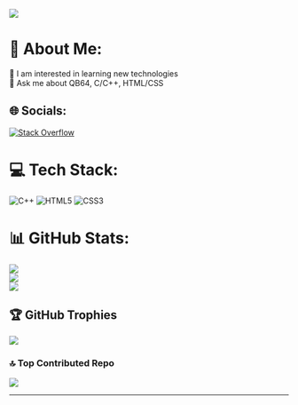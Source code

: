 
[![](https://visitcount.itsvg.in/api?id=Djordje0&icon=3&color=12)](https://visitcount.itsvg.in)

# 💫 About Me:
🌱 I am interested in learning new technologies<br>💬 Ask me about QB64, C/C++, HTML/CSS<br>


## 🌐 Socials:
[![Stack Overflow](https://img.shields.io/badge/-Stackoverflow-FE7A16?logo=stack-overflow&logoColor=white)](https://stackoverflow.com/users/19319050) 

# 💻 Tech Stack:
![C++](https://img.shields.io/badge/c++-%2300599C.svg?style=flat&logo=c%2B%2B&logoColor=white) ![HTML5](https://img.shields.io/badge/html5-%23E34F26.svg?style=flat&logo=html5&logoColor=white) ![CSS3](https://img.shields.io/badge/css3-%231572B6.svg?style=flat&logo=css3&logoColor=white)
# 📊 GitHub Stats:
![](https://github-readme-stats.vercel.app/api?username=Djordje0&theme=gruvbox&hide_border=false&include_all_commits=true&count_private=true)<br/>
![](https://github-readme-streak-stats.herokuapp.com/?user=Djordje0&theme=gruvbox&hide_border=false)<br/>
![](https://github-readme-stats.vercel.app/api/top-langs/?username=Djordje0&theme=gruvbox&hide_border=false&include_all_commits=true&count_private=true&layout=compact)

## 🏆 GitHub Trophies
![](https://github-profile-trophy.vercel.app/?username=Djordje0&theme=gruvbox&no-frame=false&no-bg=true&margin-w=4)

### 🔝 Top Contributed Repo
![](https://github-contributor-stats.vercel.app/api?username=Djordje0&limit=5&theme=gruvbox&combine_all_yearly_contributions=true)

---
